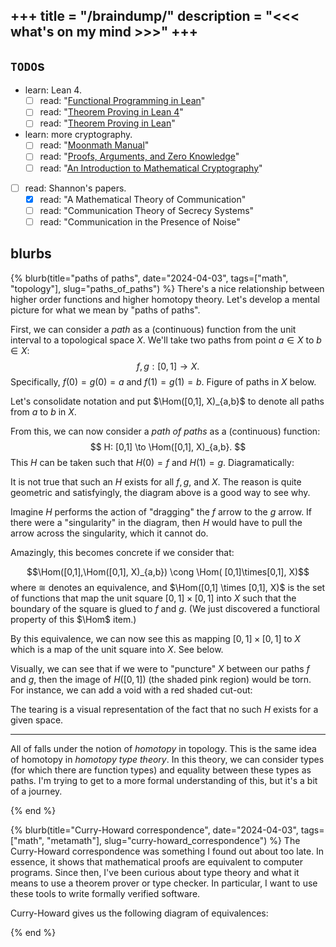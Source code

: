 +++
title = "/braindump/"
description = "<<< what's on my mind >>>"
+++
---

## `TODO`s
- learn: Lean 4.
  - [ ] read: "[Functional Programming in Lean](https://lean-lang.org/functional_programming_in_lean/)" 
  - [ ] read: "[Theorem Proving in Lean 4](https://leanprover.github.io/theorem_proving_in_lean4/)"
  - [ ] read: "[Theorem Proving in Lean](https://leanprover.github.io/theorem_proving_in_lean/)"
- learn: more cryptography. 
  - [ ] read: "[Moonmath Manual](https://github.com/LeastAuthority/moonmath-manual)"
  - [ ] read: "[Proofs, Arguments, and Zero Knowledge](https://people.cs.georgetown.edu/jthaler/ProofsArgsAndZK.html)"
  - [ ] read: "[An Introduction to Mathematical Cryptography](https://link.springer.com/book/10.1007/978-0-387-77993-5)"
- [ ] read: Shannon's papers.
    - [x] read: "A Mathematical Theory of Communication"
    - [ ] read: "Communication Theory of Secrecy Systems"
    - [ ] read: "Communication in the Presence of Noise"

## blurbs

{% blurb(title="paths of paths", date="2024-04-03", tags=["math", "topology"], slug="paths_of_paths") %}
There's a nice relationship between higher order functions and higher homotopy theory.
Let's develop a mental picture for what we mean by "paths of paths".

First, we can consider a *path* as a (continuous) function from the unit interval to a topological space $X$. 
We'll take two paths from point $a \in X$ to $b\in X$:
$$
f,g: [0, 1] \to X.
$$
Specifically, $f(0)=g(0)=a$ and $f(1)=g(1)=b$. 
Figure of paths in $X$ below.

<script type="text/tikz"> 


\tikzset{every picture/.style={line width=0.75pt}} %set default line width to 0.75pt        

\begin{tikzpicture}[x=0.75pt,y=0.75pt,yscale=-1,xscale=1]
%uncomment if require: \path (0,300); %set diagram left start at 0, and has height of 300

%Shape: Circle [id:dp5916889764018756] 
\draw  [color={rgb, 255:red, 107; green, 201; blue, 223 }  ,draw opacity=1 ][fill={rgb, 255:red, 107; green, 201; blue, 223 }  ,fill opacity=1 ] (154,156.71) .. controls (154,154.66) and (155.66,153) .. (157.71,153) .. controls (159.77,153) and (161.43,154.66) .. (161.43,156.71) .. controls (161.43,158.77) and (159.77,160.43) .. (157.71,160.43) .. controls (155.66,160.43) and (154,158.77) .. (154,156.71) -- cycle ;
%Shape: Circle [id:dp46790486808185605] 
\draw  [color={rgb, 255:red, 107; green, 201; blue, 223 }  ,draw opacity=1 ][fill={rgb, 255:red, 107; green, 201; blue, 223 }  ,fill opacity=1 ] (350,115.71) .. controls (350,113.66) and (351.66,112) .. (353.71,112) .. controls (355.77,112) and (357.43,113.66) .. (357.43,115.71) .. controls (357.43,117.77) and (355.77,119.43) .. (353.71,119.43) .. controls (351.66,119.43) and (350,117.77) .. (350,115.71) -- cycle ;
%Curve Lines [id:da999241019120903] 
\draw [color={rgb, 255:red, 107; green, 201; blue, 223 }  ,draw opacity=1 ]   (157.71,156.71) .. controls (211.67,186.71) and (313.71,145.71) .. (353.71,115.71) ;
\draw [shift={(265.41,157.45)}, rotate = 164.39] [fill={rgb, 255:red, 107; green, 201; blue, 223 }  ,fill opacity=1 ][line width=0.08]  [draw opacity=0] (8.93,-4.29) -- (0,0) -- (8.93,4.29) -- cycle    ;
%Curve Lines [id:da6077084593527825] 
\draw [color={rgb, 255:red, 107; green, 201; blue, 223 }  ,draw opacity=1 ]   (157.71,156.71) .. controls (177.67,92.71) and (264.67,24.71) .. (353.71,115.71) ;
\draw [shift={(248.55,72.92)}, rotate = 168.64] [fill={rgb, 255:red, 107; green, 201; blue, 223 }  ,fill opacity=1 ][line width=0.08]  [draw opacity=0] (8.93,-4.29) -- (0,0) -- (8.93,4.29) -- cycle    ;
%Shape: Rectangle [id:dp2181122147040886] 
\draw  [color={rgb, 255:red, 107; green, 201; blue, 223 }  ,draw opacity=1 ][line width=1.5]  (110.67,47) -- (400.67,47) -- (400.67,192) -- (110.67,192) -- cycle ;

% Text Node
\draw (274,152.4) node [anchor=north west][inner sep=0.75pt]  [font=\large,color={rgb, 255:red, 107; green, 201; blue, 223 }  ,opacity=1 ,xscale=1.1,yscale=1.1]  {$g$};
% Text Node
\draw (210,57.4) node [anchor=north west][inner sep=0.75pt]  [font=\large,color={rgb, 255:red, 107; green, 201; blue, 223 }  ,opacity=1 ,xscale=1.1,yscale=1.1]  {$f$};
% Text Node
\draw (140,153.4) node [anchor=north west][inner sep=0.75pt]  [font=\large,color={rgb, 255:red, 107; green, 201; blue, 223 }  ,opacity=1 ,xscale=1.1,yscale=1.1]  {$a$};
% Text Node
\draw (364,108.4) node [anchor=north west][inner sep=0.75pt]  [font=\large,color={rgb, 255:red, 107; green, 201; blue, 223 }  ,opacity=1 ,xscale=1.1,yscale=1.1]  {$b$};
% Text Node
\draw (98,22.4) node [anchor=north west][inner sep=0.75pt]  [font=\large,color={rgb, 255:red, 107; green, 201; blue, 223 }  ,opacity=1 ,xscale=1.1,yscale=1.1]  {$X$};


\end{tikzpicture}
</script>

Let's consolidate notation and put $\Hom([0,1], X)_{a,b}$ to denote all paths from $a$ to $b$ in $X$. 

From this, we can now consider a *path of paths* as a (continuous) function:
$$
H: [0,1] \to \Hom([0,1], X)_{a,b}.
$$
This $H$ can be taken such that $H(0)=f$ and $H(1)=g$.
Diagramatically:
<script type="text/tikz">


\tikzset{every picture/.style={line width=0.75pt}} %set default line width to 0.75pt        

\begin{tikzpicture}[x=0.75pt,y=0.75pt,yscale=-1,xscale=1]
%uncomment if require: \path (0,281); %set diagram left start at 0, and has height of 281

%Curve Lines [id:da9388209042996238] 
\draw [color={rgb, 255:red, 107; green, 201; blue, 223 }  ,draw opacity=1 ]   (29.05,106.56) .. controls (81.95,11.69) and (211.72,13.94) .. (272.24,108.86) ;
\draw [shift={(273.15,110.3)}, rotate = 238.03] [fill={rgb, 255:red, 107; green, 201; blue, 223 }  ,fill opacity=1 ][line width=0.08]  [draw opacity=0] (10.72,-5.15) -- (0,0) -- (10.72,5.15) -- (7.12,0) -- cycle    ;
%Curve Lines [id:da22390256742717696] 
\draw [color={rgb, 255:red, 107; green, 201; blue, 223 }  ,draw opacity=1 ]   (29.05,162.98) .. controls (81.95,248.85) and (215.74,253.37) .. (272.3,166.66) ;
\draw [shift={(273.15,165.34)}, rotate = 122.48] [fill={rgb, 255:red, 107; green, 201; blue, 223 }  ,fill opacity=1 ][line width=0.08]  [draw opacity=0] (10.72,-5.15) -- (0,0) -- (10.72,5.15) -- (7.12,0) -- cycle    ;
%Straight Lines [id:da3453292356684231] 
\draw [color={rgb, 255:red, 107; green, 201; blue, 223 }  ,draw opacity=1 ]   (147.09,58) -- (147.09,204.51)(144.09,58) -- (144.09,204.51) ;
\draw [shift={(145.59,213.51)}, rotate = 270] [fill={rgb, 255:red, 107; green, 201; blue, 223 }  ,fill opacity=1 ][line width=0.08]  [draw opacity=0] (10.72,-5.15) -- (0,0) -- (10.72,5.15) -- (7.12,0) -- cycle    ;

% Text Node
\draw (4.72,122.56) node [anchor=north west][inner sep=0.75pt]  [font=\large,color={rgb, 255:red, 107; green, 201; blue, 223 }  ,opacity=1 ,xscale=1.1,yscale=1.1]  {$[ 0,1]$};
% Text Node
\draw (265.67,126.03) node [anchor=north west][inner sep=0.75pt]  [font=\large,color={rgb, 255:red, 107; green, 201; blue, 223 }  ,opacity=1 ,xscale=1.1,yscale=1.1]  {$X$};
% Text Node
\draw (140.37,4.93) node [anchor=north west][inner sep=0.75pt]  [font=\large,color={rgb, 255:red, 107; green, 201; blue, 223 }  ,opacity=1 ,xscale=1.1,yscale=1.1]  {$f$};
% Text Node
\draw (140.68,241.63) node [anchor=north west][inner sep=0.75pt]  [font=\large,color={rgb, 255:red, 107; green, 201; blue, 223 }  ,opacity=1 ,xscale=1.1,yscale=1.1]  {$g$};
% Text Node
\draw (154.85,126.03) node [anchor=north west][inner sep=0.75pt]  [font=\large,color={rgb, 255:red, 107; green, 201; blue, 223 }  ,opacity=1 ,xscale=1.1,yscale=1.1]  {$F$};


\end{tikzpicture}
</script>
It is not true that such an $H$ exists for all $f,g$, and $X$.
The reason is quite geometric and satisfyingly, the diagram above is a good way to see why.

Imagine $H$ performs the action of "dragging" the $f$ arrow to the $g$ arrow. If there were a "singularity" in the diagram, then $H$ would have to pull the arrow across the singularity, which it cannot do.

Amazingly, this becomes concrete if we consider that:

$$\Hom([0,1],\Hom([0,1], X)_{a,b}) \cong  \Hom( [0,1]\times[0,1], X)$$
where $\cong$ denotes an equivalence, and $\Hom([0,1] \times [0,1], X)$ is the set of functions that map the unit square $[0,1] \times [0,1]$ into $X$ such that the boundary of the square is glued to $f$ and $g$.
(We just discovered a functioral property of this $\Hom$ item.)

By this equivalence, we can now see this as mapping $[0,1]\times[0,1]$ to $X$ which is a map of the unit square into $X$.
See below.
<script type="text/tikz">


\tikzset{every picture/.style={line width=0.75pt}} %set default line width to 0.75pt        

\begin{tikzpicture}[x=0.75pt,y=0.75pt,yscale=-1,xscale=1]
%uncomment if require: \path (0,300); %set diagram left start at 0, and has height of 300

%Shape: Circle [id:dp5916889764018756] 
\draw  [color={rgb, 255:red, 107; green, 201; blue, 223 }  ,draw opacity=1 ][fill={rgb, 255:red, 107; green, 201; blue, 223 }  ,fill opacity=1 ] (154,156.71) .. controls (154,154.66) and (155.66,153) .. (157.71,153) .. controls (159.77,153) and (161.43,154.66) .. (161.43,156.71) .. controls (161.43,158.77) and (159.77,160.43) .. (157.71,160.43) .. controls (155.66,160.43) and (154,158.77) .. (154,156.71) -- cycle ;
%Shape: Circle [id:dp46790486808185605] 
\draw  [color={rgb, 255:red, 107; green, 201; blue, 223 }  ,draw opacity=1 ][fill={rgb, 255:red, 107; green, 201; blue, 223 }  ,fill opacity=1 ] (350,115.71) .. controls (350,113.66) and (351.66,112) .. (353.71,112) .. controls (355.77,112) and (357.43,113.66) .. (357.43,115.71) .. controls (357.43,117.77) and (355.77,119.43) .. (353.71,119.43) .. controls (351.66,119.43) and (350,117.77) .. (350,115.71) -- cycle ;
%Curve Lines [id:da999241019120903] 
\draw [color={rgb, 255:red, 107; green, 201; blue, 223 }  ,draw opacity=1 ][fill={rgb, 255:red, 255; green, 121; blue, 198 }  ,fill opacity=0.18 ]   (157.71,156.71) .. controls (211.67,186.71) and (313.71,145.71) .. (353.71,115.71) ;
\draw [shift={(265.41,157.45)}, rotate = 164.39] [fill={rgb, 255:red, 107; green, 201; blue, 223 }  ,fill opacity=1 ][line width=0.08]  [draw opacity=0] (8.93,-4.29) -- (0,0) -- (8.93,4.29) -- cycle    ;
%Curve Lines [id:da6077084593527825] 
\draw [color={rgb, 255:red, 107; green, 201; blue, 223 }  ,draw opacity=1 ][fill={rgb, 255:red, 255; green, 121; blue, 198 }  ,fill opacity=0.18 ]   (157.71,156.71) .. controls (177.67,92.71) and (264.67,24.71) .. (353.71,115.71) ;
\draw [shift={(248.55,72.92)}, rotate = 168.64] [fill={rgb, 255:red, 107; green, 201; blue, 223 }  ,fill opacity=1 ][line width=0.08]  [draw opacity=0] (8.93,-4.29) -- (0,0) -- (8.93,4.29) -- cycle    ;
%Shape: Rectangle [id:dp2181122147040886] 
\draw  [color={rgb, 255:red, 107; green, 201; blue, 223 }  ,draw opacity=1 ][line width=1.5]  (110.67,47) -- (400.67,47) -- (400.67,192) -- (110.67,192) -- cycle ;

% Text Node
\draw (274,152.4) node [anchor=north west][inner sep=0.75pt]  [font=\large,color={rgb, 255:red, 107; green, 201; blue, 223 }  ,opacity=1 ,xscale=1.1,yscale=1.1]  {$g$};
% Text Node
\draw (210,57.4) node [anchor=north west][inner sep=0.75pt]  [font=\large,color={rgb, 255:red, 107; green, 201; blue, 223 }  ,opacity=1 ,xscale=1.1,yscale=1.1]  {$f$};
% Text Node
\draw (140,153.4) node [anchor=north west][inner sep=0.75pt]  [font=\large,color={rgb, 255:red, 107; green, 201; blue, 223 }  ,opacity=1 ,xscale=1.1,yscale=1.1]  {$a$};
% Text Node
\draw (364,108.4) node [anchor=north west][inner sep=0.75pt]  [font=\large,color={rgb, 255:red, 107; green, 201; blue, 223 }  ,opacity=1 ,xscale=1.1,yscale=1.1]  {$b$};
% Text Node
\draw (98,22.4) node [anchor=north west][inner sep=0.75pt]  [font=\large,color={rgb, 255:red, 107; green, 201; blue, 223 }  ,opacity=1 ,xscale=1.1,yscale=1.1]  {$X$};
% Text Node
\draw (218,107.4) node [anchor=north west][inner sep=0.75pt]  [font=\large,color={rgb, 255:red, 255; green, 121; blue, 198 }  ,opacity=1 ,xscale=1.1,yscale=1.1]  {$H([ 0,1])$};
\end{tikzpicture}
</script>

Visually, we can see that if we were to "puncture" $X$ between our paths $f$ and $g$, then the image of $H([0,1])$ (the shaded pink region) would be torn.
For instance, we can add a void with a red shaded cut-out:
<script type="text/tikz">


\tikzset{every picture/.style={line width=0.75pt}} %set default line width to 0.75pt        

\begin{tikzpicture}[x=0.75pt,y=0.75pt,yscale=-1,xscale=1]
%uncomment if require: \path (0,300); %set diagram left start at 0, and has height of 300

%Shape: Circle [id:dp5916889764018756] 
\draw  [color={rgb, 255:red, 107; green, 201; blue, 223 }  ,draw opacity=1 ][fill={rgb, 255:red, 107; green, 201; blue, 223 }  ,fill opacity=1 ] (154,156.71) .. controls (154,154.66) and (155.66,153) .. (157.71,153) .. controls (159.77,153) and (161.43,154.66) .. (161.43,156.71) .. controls (161.43,158.77) and (159.77,160.43) .. (157.71,160.43) .. controls (155.66,160.43) and (154,158.77) .. (154,156.71) -- cycle ;
%Shape: Circle [id:dp46790486808185605] 
\draw  [color={rgb, 255:red, 107; green, 201; blue, 223 }  ,draw opacity=1 ][fill={rgb, 255:red, 107; green, 201; blue, 223 }  ,fill opacity=1 ] (350,115.71) .. controls (350,113.66) and (351.66,112) .. (353.71,112) .. controls (355.77,112) and (357.43,113.66) .. (357.43,115.71) .. controls (357.43,117.77) and (355.77,119.43) .. (353.71,119.43) .. controls (351.66,119.43) and (350,117.77) .. (350,115.71) -- cycle ;
%Curve Lines [id:da999241019120903] 
\draw [color={rgb, 255:red, 107; green, 201; blue, 223 }  ,draw opacity=1 ]   (157.71,156.71) .. controls (211.67,186.71) and (313.71,145.71) .. (353.71,115.71) ;
\draw [shift={(265.41,157.45)}, rotate = 164.39] [fill={rgb, 255:red, 107; green, 201; blue, 223 }  ,fill opacity=1 ][line width=0.08]  [draw opacity=0] (8.93,-4.29) -- (0,0) -- (8.93,4.29) -- cycle    ;
%Curve Lines [id:da6077084593527825] 
\draw [color={rgb, 255:red, 107; green, 201; blue, 223 }  ,draw opacity=1 ]   (157.71,156.71) .. controls (177.67,92.71) and (264.67,24.71) .. (353.71,115.71) ;
\draw [shift={(248.55,72.92)}, rotate = 168.64] [fill={rgb, 255:red, 107; green, 201; blue, 223 }  ,fill opacity=1 ][line width=0.08]  [draw opacity=0] (8.93,-4.29) -- (0,0) -- (8.93,4.29) -- cycle    ;
%Shape: Rectangle [id:dp2181122147040886] 
\draw  [color={rgb, 255:red, 107; green, 201; blue, 223 }  ,draw opacity=1 ][line width=1.5]  (110.67,47) -- (400.67,47) -- (400.67,192) -- (110.67,192) -- cycle ;
%Shape: Circle [id:dp5952944687629388] 
\draw  [color={rgb, 255:red, 107; green, 201; blue, 223 }  ,draw opacity=1 ][fill={rgb, 255:red, 255; green, 5; blue, 0 }  ,fill opacity=0.44 ][line width=1.5]  (245,114.5) .. controls (245,108.15) and (250.15,103) .. (256.5,103) .. controls (262.85,103) and (268,108.15) .. (268,114.5) .. controls (268,120.85) and (262.85,126) .. (256.5,126) .. controls (250.15,126) and (245,120.85) .. (245,114.5) -- cycle ;

% Text Node
\draw (274,152.4) node [anchor=north west][inner sep=0.75pt]  [font=\large,color={rgb, 255:red, 107; green, 201; blue, 223 }  ,opacity=1 ,xscale=1.1,yscale=1.1]  {$g$};
% Text Node
\draw (210,57.4) node [anchor=north west][inner sep=0.75pt]  [font=\large,color={rgb, 255:red, 107; green, 201; blue, 223 }  ,opacity=1 ,xscale=1.1,yscale=1.1]  {$f$};
% Text Node
\draw (140,153.4) node [anchor=north west][inner sep=0.75pt]  [font=\large,color={rgb, 255:red, 107; green, 201; blue, 223 }  ,opacity=1 ,xscale=1.1,yscale=1.1]  {$a$};
% Text Node
\draw (364,108.4) node [anchor=north west][inner sep=0.75pt]  [font=\large,color={rgb, 255:red, 107; green, 201; blue, 223 }  ,opacity=1 ,xscale=1.1,yscale=1.1]  {$b$};
% Text Node
\draw (98,22.4) node [anchor=north west][inner sep=0.75pt]  [font=\large,color={rgb, 255:red, 107; green, 201; blue, 223 }  ,opacity=1 ,xscale=1.1,yscale=1.1]  {$X$};


\end{tikzpicture}
</script>
The tearing is a visual representation of the fact that no such $H$ exists for a given space.

---
All of falls under the notion of *homotopy* in topology.
This is the same idea of homotopy in *homotopy type theory*.
In this theory, we can consider types (for which there are function types) and equality between these types as paths.
I'm trying to get to a more formal understanding of this, but it's a bit of a journey.

{% end %}

{% blurb(title="Curry-Howard correspondence", date="2024-04-03", tags=["math", "metamath"], slug="curry-howard_correspondence") %}
The Curry-Howard correspondence was something I found out about too late.
In essence, it shows that mathematical proofs are equivalent to computer programs. 
Since then, I've been curious about type theory and what it means to use a theorem prover or type checker.
In particular, I want to use these tools to write formally verified software.

Curry-Howard gives us the following diagram of equivalences:

<script type="text/tikz">
\tikzset{every picture/.style={line width=0.75pt}} %set default line width to 0.75pt        
\begin{tikzpicture}[x=0.75pt,y=0.75pt,yscale=-1,xscale=1]

%Straight Lines [id:da6002193061235851] 
\draw [color={rgb, 255:red, 107; green, 201; blue, 223 }  ,draw opacity=1 ][fill={rgb, 255:red, 107; green, 201; blue, 223 }  ,fill opacity=1 ]   (405.14,176.14) -- (282.14,176.14) ;
\draw [shift={(280.14,176.14)}, rotate = 360] [color={rgb, 255:red, 107; green, 201; blue, 223 }  ,draw opacity=1 ][line width=0.75]    (10.93,-3.29) .. controls (6.95,-1.4) and (3.31,-0.3) .. (0,0) .. controls (3.31,0.3) and (6.95,1.4) .. (10.93,3.29)   ;
\draw [shift={(407.14,176.14)}, rotate = 180] [color={rgb, 255:red, 107; green, 201; blue, 223 }  ,draw opacity=1 ][line width=0.75]    (10.93,-3.29) .. controls (6.95,-1.4) and (3.31,-0.3) .. (0,0) .. controls (3.31,0.3) and (6.95,1.4) .. (10.93,3.29)   ;
%Straight Lines [id:da7254497935866558] 
\draw [color={rgb, 255:red, 107; green, 201; blue, 223 }  ,draw opacity=1 ][fill={rgb, 255:red, 107; green, 201; blue, 223 }  ,fill opacity=1 ]   (438.97,157.52) -- (384.31,81.76) ;
\draw [shift={(383.14,80.14)}, rotate = 54.19] [color={rgb, 255:red, 107; green, 201; blue, 223 }  ,draw opacity=1 ][line width=0.75]    (10.93,-3.29) .. controls (6.95,-1.4) and (3.31,-0.3) .. (0,0) .. controls (3.31,0.3) and (6.95,1.4) .. (10.93,3.29)   ;
\draw [shift={(440.14,159.14)}, rotate = 234.19] [color={rgb, 255:red, 107; green, 201; blue, 223 }  ,draw opacity=1 ][line width=0.75]    (10.93,-3.29) .. controls (6.95,-1.4) and (3.31,-0.3) .. (0,0) .. controls (3.31,0.3) and (6.95,1.4) .. (10.93,3.29)   ;
%Straight Lines [id:da7273005969982188] 
\draw [color={rgb, 255:red, 107; green, 201; blue, 223 }  ,draw opacity=1 ][fill={rgb, 255:red, 107; green, 201; blue, 223 }  ,fill opacity=1 ]   (265.83,82.65) -- (207.46,149.64) ;
\draw [shift={(206.14,151.14)}, rotate = 311.07] [color={rgb, 255:red, 107; green, 201; blue, 223 }  ,draw opacity=1 ][line width=0.75]    (10.93,-3.29) .. controls (6.95,-1.4) and (3.31,-0.3) .. (0,0) .. controls (3.31,0.3) and (6.95,1.4) .. (10.93,3.29)   ;
\draw [shift={(267.14,81.14)}, rotate = 131.07] [color={rgb, 255:red, 107; green, 201; blue, 223 }  ,draw opacity=1 ][line width=0.75]    (10.93,-3.29) .. controls (6.95,-1.4) and (3.31,-0.3) .. (0,0) .. controls (3.31,0.3) and (6.95,1.4) .. (10.93,3.29)   ;

% Text Node
\draw (274,50) node [anchor=north west][inner sep=0.75pt]  [font=\large,color={rgb, 255:red, 107; green, 201; blue, 223 }  ,opacity=1 ,xscale=1.1,yscale=1.1] [align=left] {\texttt{Type Theory}};
% Text Node
\draw (126,166) node [anchor=north west][inner sep=0.75pt]  [font=\large,color={rgb, 255:red, 107; green, 201; blue, 223 }  ,opacity=1 ,xscale=1.1,yscale=1.1] [align=left] {\texttt{Category Theory}};
% Text Node
\draw (424,167) node [anchor=north west][inner sep=0.75pt]  [font=\large,color={rgb, 255:red, 107; green, 201; blue, 223 }  ,opacity=1 ,xscale=1.1,yscale=1.1] [align=left] {\texttt{Logic}};

\end{tikzpicture}
</script>
<!-- 
Copilot wrote the following, I wonder if this is correct?
- Propositions as Types
- Proofs as Programs
- Normalization as Computation -->
{% end %}
